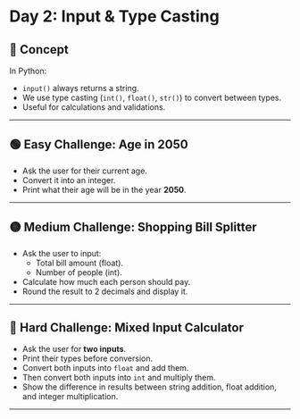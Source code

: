 # Day 2: Input & Type Casting

## 📘 Concept
In Python:
- `input()` always returns a string.
- We use type casting (`int()`, `float()`, `str()`) to convert between types.
- Useful for calculations and validations.

---

## 🟢 Easy Challenge: Age in 2050
- Ask the user for their current age.
- Convert it into an integer.
- Print what their age will be in the year **2050**.

---

## 🟡 Medium Challenge: Shopping Bill Splitter
- Ask the user to input:
  - Total bill amount (float).
  - Number of people (int).
- Calculate how much each person should pay.
- Round the result to 2 decimals and display it.

---

## 🔴 Hard Challenge: Mixed Input Calculator
- Ask the user for **two inputs**.
- Print their types before conversion.
- Convert both inputs into `float` and add them.
- Then convert both inputs into `int` and multiply them.
- Show the difference in results between string addition, float addition, and integer multiplication.

---

